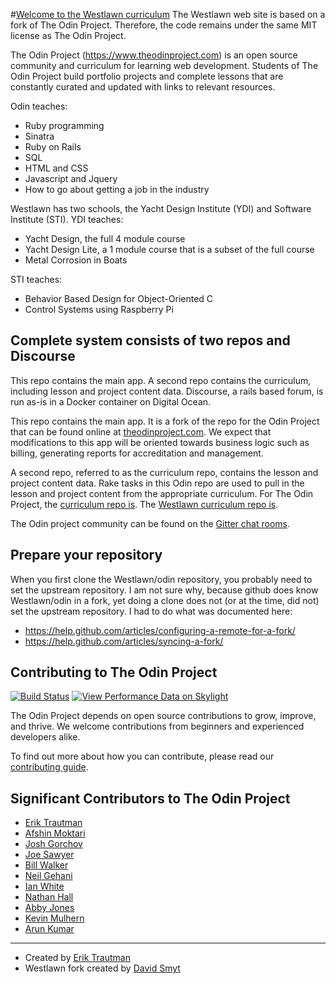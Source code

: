#[Welcome to the Westlawn curriculum](https://www.westlawn.org)
The Westlawn web site is based on a fork of The Odin Project. Therefore, the
code remains under the same MIT license as The Odin Project.

The Odin Project (https://www.theodinproject.com) is an open source community
and curriculum for learning web development. Students of The Odin Project build
portfolio projects and complete lessons that are constantly curated and updated
with links to relevant resources.

Odin teaches:
* Ruby programming
* Sinatra
* Ruby on Rails
* SQL
* HTML and CSS
* Javascript and Jquery
* How to go about getting a job in the industry

Westlawn has two schools, the Yacht Design Institute (YDI) and Software
Institute (STI). YDI teaches:
* Yacht Design, the full 4 module course
* Yacht Design Lite, a 1 module course that is a subset of the full course
* Metal Corrosion in Boats

STI teaches:
* Behavior Based Design for Object-Oriented C
* Control Systems using Raspberry Pi

## Complete system consists of two repos and Discourse
This repo contains the main app. A second repo contains the curriculum,
including lesson and project content data. Discourse, a rails based forum,
is run as-is in a Docker container on Digital Ocean.

This repo contains the main app. It is a fork of the repo for the Odin Project
that can be found online at [theodinproject.com](https://www.theodinproject.com).
We expect that modifications to this app will be oriented towards business
logic such as billing, generating reports for accreditation and management.

A second repo, referred to as the curriculum repo, contains the lesson and
project content data. Rake tasks in this Odin repo are used to pull in the
lesson and project content from the appropriate curriculum. For The Odin
Project, the [curriculum repo is](https://github.com/TheOdinProject/curriculum).
The [Westlawn curriculum repo is](https://github.com/Westlawn/curriculum).

The Odin project community can be found on the
[Gitter chat rooms](https://gitter.im/TheOdinProject/theodinproject).

## Prepare your repository
When you first clone the Westlawn/odin repository, you probably need to set the
upstream repository. I am not sure why, because github does know Westlawn/odin
in a fork, yet doing a clone does not (or at the time, did not) set the upstream
repository. I had to do what was documented here:
* https://help.github.com/articles/configuring-a-remote-for-a-fork/
* https://help.github.com/articles/syncing-a-fork/


## Contributing to The Odin Project
[![Build Status](https://travis-ci.org/TheOdinProject/theodinproject.svg?branch=master)](https://travis-ci.org/TheOdinProject/theodinproject)
[![View Performance Data on Skylight](https://badges.skylight.io/status/g0gJSNnzYAws.svg)](https://oss.skylight.io/app/applications/g0gJSNnzYAws)

The Odin Project depends on open source contributions to grow, improve, and thrive.
We welcome contributions from beginners and experienced developers alike.

To find out more about how you can contribute, please read our [contributing guide](https://github.com/TheOdinProject/theodinproject/wiki/Contributing-Guide).

## Significant Contributors to The Odin Project

* [Erik Trautman](https://github.com/eriktrautman)
* [Afshin Moktari](https://github.com/afshinator)
* [Josh Gorchov](https://github.com/gorchov)
* [Joe Sawyer](https://github.com/zkay)
* [Bill Walker](https://github.com/mach1010)
* [Neil Gehani](https://github.com/ngehani)
* [Ian White](http://github.com/Iawhite76)
* [Nathan Hall](http://github.com/dominathan)
* [Abby Jones](http://github.com/AbbyJonesDev)
* [Kevin Mulhern](https://github.com/KevinMulhern)
* [Arun Kumar](https://github.com/arun1595)

---
* Created by [Erik Trautman](http://www.github.com/eriktrautman)
* Westlawn fork created by [David Smyt](http://www.github.com/david-smyth)
